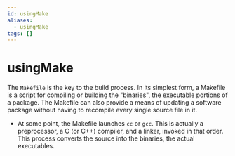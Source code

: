 ```yaml
---
id: usingMake
aliases:
  - usingMake
tags: []
---
```


# usingMake

The `Makefile` is the key to the build process. In its simplest form, a Makefile
is a script for compiling or building the "binaries", the executable portions of
a package. The Makefile can also provide a means of updating a software package
without having to recompile every single source file in it.

- At some point, the Makefile launches `cc` or `gcc`. This is actually a
  preprocessor, a C (or C++) compiler, and a linker, invoked in that order. This
  process converts the source into the binaries, the actual executables.
